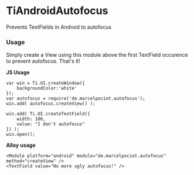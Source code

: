 TiAndroidAutofocus
==================

Prevents TextFields in Android to autofocus

### Usage
Simply create a View using this module above the first TextField occurence to prevent autofocus.
That's it!

**JS Usage**


	var win = Ti.UI.createWindow({
		backgroundColor:'white'
	});
	var autofocus = require('de.marcelpociot.autofocus');
	win.add( autofocus.createView() );

	win.add( Ti.UI.createTextField({
		width: 100,
		value: "I don't autofocus"
	}) );
	win.open();
	
**Alloy usage**

	<Module platform="android" module="de.marcelpociot.autofocus" method="createView" />
	<TextField value="No more ugly autofocus!" />
	
